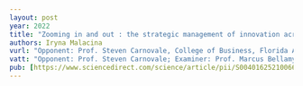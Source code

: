 ```yaml
---
layout: post
year: 2022
title: "Zooming in and out : the strategic management of innovation across multiple levels of complex supply networks?"
authors: Iryna Malacina
vurl: "Opponent: Prof. Steven Carnovale, College of Business, Florida Atlantic University"
vatt: "Opponent: Prof. Steven Carnovale; Examiner: Prof. Marcus Bellamy"
pub: [https://www.sciencedirect.com/science/article/pii/S0040162521006624](https://lutpub.lut.fi/bitstream/handle/10024/166334/Iryna%20Malacina_A4.pdf?sequence=1&isAllowed=y)
---
```

